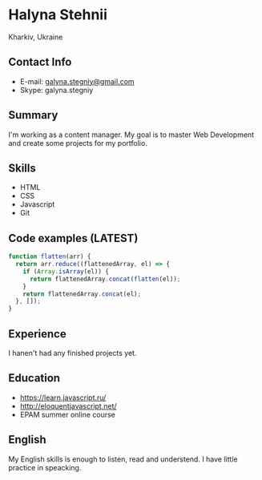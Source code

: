
# Halyna Stehnii
Kharkiv, Ukraine
## Contact Info
* E-mail: galyna.stegniy@gmail.com
* Skype: galyna.stegniy
## Summary 
I'm working as a content manager. My goal is to master Web Development and create some projects for my portfolio.
## Skills
* HTML
* CSS
* Javascript
* Git
## Code examples (LATEST)
```javascript
function flatten(arr) {
  return arr.reduce((flattenedArray, el) => {
    if (Array.isArray(el)) {
      return flattenedArray.concat(flatten(el));
    }
    return flattenedArray.concat(el);
  }, []);
}
```
## Experience 
I hanen't had any finished projects yet.
## Education
* https://learn.javascript.ru/
* http://eloquentjavascript.net/
* EPAM summer online course
## English
My English skills is enough to listen, read and understend. I have little practice in speaсking.
